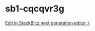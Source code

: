 # sb1-cqcqvr3g

[Edit in StackBlitz next generation editor ⚡️](https://stackblitz.com/~/github.com/faraazmd/sb1-cqcqvr3g)